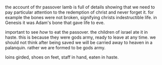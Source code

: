 the account of thr passover lamb is full of details showing that we need to pay
particular attention to the redemption of christ and never forget it. for example
the bones were not broken, signifying christs indestructible life. in Genesis it was
Adam's bone that gave life to eve.

important to see _how_ to eat the passover. the children of israel ate it in haste.
this is because they were gods army, ready to leave at any time. we should not think
after being saved we will be carried away to heaven in a palanquin. rather we are
formed to be gods army.

loins girded, shoes on feet, staff in hand, eaten in haste.
